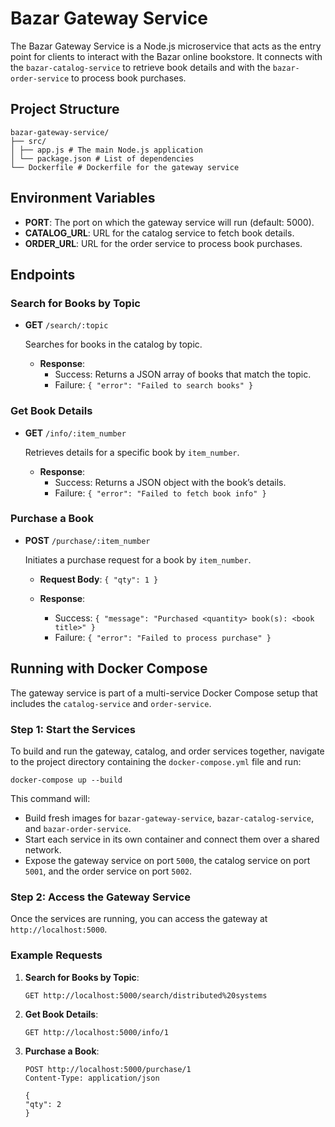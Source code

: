 # Bazar Gateway Service

The Bazar Gateway Service is a Node.js microservice that acts as the entry point for clients to interact with the Bazar
online bookstore. It connects with the `bazar-catalog-service` to retrieve book details and with the
`bazar-order-service` to process book purchases.

## Project Structure

```
bazar-gateway-service/
├── src/
│ ├── app.js # The main Node.js application
│ └── package.json # List of dependencies
└── Dockerfile # Dockerfile for the gateway service
```

## Environment Variables

- **PORT**: The port on which the gateway service will run (default: 5000).
- **CATALOG_URL**: URL for the catalog service to fetch book details.
- **ORDER_URL**: URL for the order service to process book purchases.

## Endpoints

### Search for Books by Topic

- **GET** `/search/:topic`

  Searches for books in the catalog by topic.

    - **Response**:
        - Success: Returns a JSON array of books that match the topic.
        - Failure: ```{ "error": "Failed to search books" }```

### Get Book Details

- **GET** `/info/:item_number`

  Retrieves details for a specific book by `item_number`.

    - **Response**:
        - Success: Returns a JSON object with the book’s details.
        - Failure: ```{ "error": "Failed to fetch book info" }```

### Purchase a Book

- **POST** `/purchase/:item_number`

  Initiates a purchase request for a book by `item_number`.

    - **Request Body**: ```{ "qty": 1 }```

    - **Response**:
        - Success: ```{ "message": "Purchased <quantity> book(s): <book title>" }```
        - Failure: ```{ "error": "Failed to process purchase" }```

## Running with Docker Compose

The gateway service is part of a multi-service Docker Compose setup that includes the `catalog-service` and
`order-service`.

### Step 1: Start the Services

To build and run the gateway, catalog, and order services together, navigate to the project directory containing the
`docker-compose.yml` file and run:

```
docker-compose up --build
```

This command will:

- Build fresh images for `bazar-gateway-service`, `bazar-catalog-service`, and `bazar-order-service`.
- Start each service in its own container and connect them over a shared network.
- Expose the gateway service on port `5000`, the catalog service on port `5001`, and the order service on port `5002`.

### Step 2: Access the Gateway Service

Once the services are running, you can access the gateway at `http://localhost:5000`.

### Example Requests

1. **Search for Books by Topic**:
   ```
   GET http://localhost:5000/search/distributed%20systems
   ```

2. **Get Book Details**:
   ```
   GET http://localhost:5000/info/1
   ```

3. **Purchase a Book**:
   ```
   POST http://localhost:5000/purchase/1
   Content-Type: application/json

   {
   "qty": 2
   }
   ```
